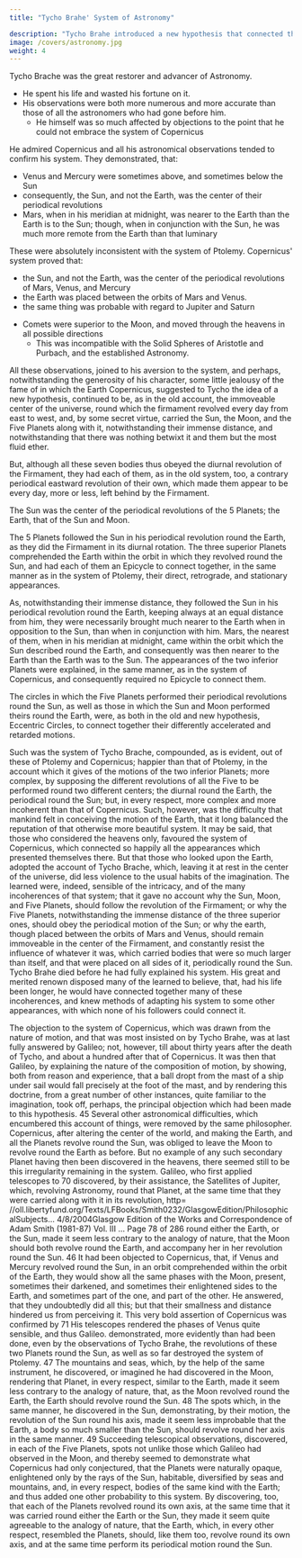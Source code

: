 ```yaml
---
title: "Tycho Brahe' System of Astronomy"

description: "Tycho Brahe introduced a new hypothesis that connected the irregularities in the motions of the Planets"
image: /covers/astronomy.jpg
weight: 4
---
```



Tycho Brache was the great restorer and advancer of Astronomy. 
- He spent his life and wasted his fortune on it.
- His observations were both more numerous and more accurate than those of all the astronomers who had gone before him. 
  - He himself was so much affected by objections to the point that he could not embrace the system of Copernicus

He admired Copernicus and all his astronomical observations tended to confirm his system. They demonstrated, that:
- Venus and Mercury were sometimes above, and sometimes below the Sun
- consequently, the Sun, and not the Earth, was the center of their periodical revolutions
- Mars, when in his meridian at midnight, was nearer to the Earth than the Earth is to the Sun; though, when in conjunction with the Sun, he was much more remote from the Earth than that luminary

These were absolutely inconsistent with the system of Ptolemy. Copernicus' system proved that:
- the Sun, and not the Earth, was the center of the periodical revolutions of Mars, Venus, and Mercury
- the Earth was placed between the orbits of Mars and Venus. 
- the same thing was probable with regard to Jupiter and Saturn
<!-- ; that they, too, revolved round the Sun; and that, therefore, the Sun, if not the center of the universe, was at least, that of the planetary system.  -->
- Comets were superior to the Moon, and moved through the heavens in all possible directions
  - This was incompatible with the Solid Spheres of Aristotle and Purbach, and the established Astronomy.

All these observations, joined to his aversion to the system, and perhaps, notwithstanding the generosity of his character, some little jealousy of the fame of in which the Earth Copernicus, suggested to Tycho the idea of a new hypothesis, continued to be, as in the old account, the immoveable center of the universe, round which the firmament revolved every day from east to west, and, by some secret virtue, carried the Sun, the Moon, and the Five Planets along with it, notwithstanding their immense distance, and notwithstanding that there was nothing betwixt it and them but the most fluid ether. 

But, although all these seven bodies thus obeyed the diurnal revolution of the Firmament, they had each of them, as in the old system, too, a
contrary periodical eastward revolution of their own, which made them appear to be every day, more or less, left behind by the Firmament. 

The Sun was the center of the periodical revolutions of the 5 Planets; the Earth, that of the Sun and Moon. 

The 5 Planets followed the Sun in his periodical revolution round the Earth, as they did the Firmament in its diurnal rotation. The three superior Planets comprehended the Earth within the orbit in which they revolved round the Sun, and had each of them an Epicycle
to connect together, in the same manner as in the system of Ptolemy, their direct, retrograde, and stationary appearances. 

As, notwithstanding their immense distance, they followed the Sun in his periodical revolution round the Earth, keeping always at an
equal distance from him, they were necessarily brought much nearer to the Earth when
in opposition to the Sun, than when in conjunction with him. Mars, the nearest of them,
when in his meridian at midnight, came within the orbit which the Sun described round
the Earth, and consequently was then nearer to the Earth than the Earth was to the
Sun. The appearances of the two inferior Planets were explained, in the same manner,
as in the system of Copernicus, and consequently required no Epicycle to connect them.

The circles in which the Five Planets performed their periodical revolutions round the
Sun, as well as those in which the Sun and Moon performed theirs round the Earth,
were, as both in the old and new hypothesis, Eccentric Circles, to connect together their
differently accelerated and retarded motions.

Such was the system of Tycho Brache, compounded, as is evident, out of these of Ptolemy and Copernicus; happier than that of Ptolemy, in the account which it gives of
the motions of the two inferior Planets; more complex, by supposing the different
revolutions of all the Five to be performed round two different centers; the diurnal round
the Earth, the periodical round the Sun; but, in every respect, more complex and more
incoherent than that of Copernicus. Such, however, was the difficulty that mankind felt
in conceiving the motion of the Earth, that it long balanced the reputation of that
otherwise more beautiful system. It may be said, that those who considered the
heavens only, favoured the system of Copernicus, which connected so happily all the
appearances which presented themselves there. But that those who looked upon the
Earth, adopted the account of Tycho Brache, which, leaving it at rest in the center of the
universe, did less violence to the usual habits of the imagination. The learned were,
indeed, sensible of the intricacy, and of the many incoherences of that system; that it
gave no account why the Sun, Moon, and Five Planets, should follow the revolution of
the Firmament; or why the Five Planets, notwithstanding the immense distance of the
three superior ones, should obey the periodical motion of the Sun; or why the earth,
though placed between the orbits of Mars and Venus, should remain immoveable in the
center of the Firmament, and constantly resist the influence of whatever it was, which
carried bodies that were so much larger than itself, and that were placed on all sides of
it, periodically round the Sun. Tycho Brahe died before he had fully explained his
system. His great and merited renown disposed many of the learned to believe, that,
had his life been longer, he would have connected together many of these incoherences,
and knew methods of adapting his system to some other appearances, with which none
of his followers could connect it.

The objection to the system of Copernicus, which was drawn from the nature of motion, and that was most insisted on by Tycho Brahe, was at last fully answered by Galileo; not, however, till about thirty years after the death of Tycho, and about a hundred after
that of Copernicus. It was then that Galileo, by explaining the nature of the composition
of motion, by showing, both from reason and experience, that a ball dropt from the
mast of a ship under sail would fall precisely at the foot of the mast, and by rendering
this doctrine, from a great number of other instances, quite familiar to the imagination,
took off, perhaps, the principal objection which had been made to this hypothesis.
45
Several other astronomical difficulties, which encumbered this account of things, were
removed by the same philosopher. Copernicus, after altering the center of the world,
and making the Earth, and all the Planets revolve round the Sun, was obliged to leave
the Moon to revolve round the Earth as before. But no example of any such secondary
Planet having then been discovered in the heavens, there seemed still to be this
irregularity remaining in the system. Galileo, who first applied telescopes to
70
discovered, by their assistance, the Satellites of Jupiter, which, revolving
Astronomy,
round that Planet, at the same time that they were carried along with it in its revolution,
http= //oll.libertyfund.org/Texts/LFBooks/Smith0232/GlasgowEdition/PhilosophicalSubjects... 4/8/2004Glasgow Edition of the Works and Correspondence of Adam Smith (1981-87) Vol. III ... Page 78 of 286
round either the Earth, or the Sun, made it seem less contrary to the analogy of nature,
that the Moon should both revolve round the Earth, and accompany her in her
revolution round the Sun.
46
It had been objected to Copernicus, that, if Venus and Mercury revolved round the Sun,
in an orbit comprehended within the orbit of the Earth, they would show all the same
phases with the Moon, present, sometimes their darkened, and sometimes their
enlightened sides to the Earth, and sometimes part of the one, and part of the other. He
answered, that they undoubtedly did all this; but that their smallness and distance
hindered us from perceiving it. This very bold assertion of Copernicus was confirmed by
71
His telescopes rendered the phases of Venus quite sensible, and thus
Galileo.
demonstrated, more evidently than had been done, even by the observations of Tycho
Brahe, the revolutions of these two Planets round the Sun, as well as so far destroyed
the system of Ptolemy.
47
The mountains and seas, which, by the help of the same instrument, he discovered, or
imagined he had discovered in the Moon, rendering that Planet, in every respect, similar
to the Earth, made it seem less contrary to the analogy of nature, that, as the Moon
revolved round the Earth, the Earth should revolve round the Sun.
48
The spots which, in the same manner, he discovered in the Sun, demonstrating, by their
motion, the revolution of the Sun round his axis, made it seem less improbable that the
Earth, a body so much smaller than the Sun, should revolve round her axis in the same
manner.
49
Succeeding telescopical observations, discovered, in each of the Five Planets, spots not
unlike those which Galileo had observed in the Moon, and thereby seemed to
demonstrate what Copernicus had only conjectured, that the Planets were naturally
opaque, enlightened only by the rays of the Sun, habitable, diversified by seas and
mountains, and, in every respect, bodies of the same kind with the Earth; and thus
added one other probability to this system. By discovering, too, that each of the Planets
revolved round its own axis, at the same time that it was carried round either the Earth
or the Sun, they made it seem quite agreeable to the analogy of nature, that the Earth,
which, in every other respect, resembled the Planets, should, like them too, revolve
round its own axis, and at the same time perform its periodical motion round the Sun.


